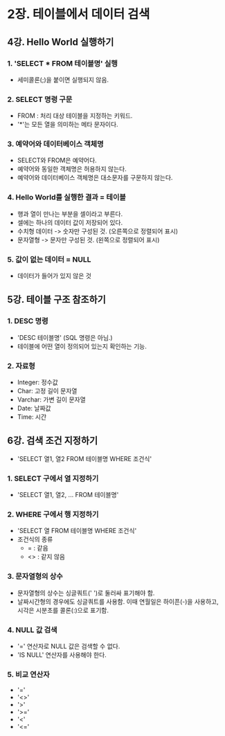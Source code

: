 # 2장. 테이블에서 데이터 검색
## 4강. Hello World 실행하기
### 1. 'SELECT * FROM 테이블명' 실행
- 세미콜론(;)을 붙이면 실행되지 않음.

### 2. SELECT 명령 구문
- FROM : 처리 대상 테이블을 지정하는 키워드.
- '*'는 모든 열을 의미하는 메타 문자이다.

### 3. 예약어와 데이터베이스 객체명
- SELECT와 FROM은 예약어다.
- 예약어와 동일한 객체명은 허용하지 않는다.
- 예약어와 데이터베이스 객체명은 대소문자를 구문하지 않는다.

### 4. Hello World를 실행한 결과 = 테이블
- 행과 열이 만나는 부분을 셀이라고 부른다.
- 셀에는 하나의 데이터 값이 저장되어 있다.
- 수치형 데이터 -> 숫자만 구성된 것. (오른쪽으로 정렬되어 표시)
- 문자열형 -> 문자만 구성된 것. (왼쪽으로 정렬되어 표시)

### 5. 값이 없는 데이터 = NULL
- 데이터가 들어가 있지 않은 것

## 5강. 테이블 구조 참조하기
### 1. DESC 명령
- 'DESC 테이블명' (SQL 명령은 아님.)
- 테이블에 어떤 열이 정의되어 있는지 확인하는 기능.

### 2. 자료형
- Integer: 정수값
- Char: 고정 길이 문자열
- Varchar: 가변 길이 문자열
- Date: 날짜값
- Time: 시간

## 6강. 검색 조건 지정하기
- 'SELECT 열1, 열2 FROM 테이블명 WHERE 조건식'

### 1. SELECT 구에서 열 지정하기
- 'SELECT 열1, 열2, ... FROM 테이블명'

### 2. WHERE 구에서 행 지정하기
- 'SELECT 열 FROM 테이블명 WHERE 조건식'
- 조건식의 종류
  - = : 같음
  - <> : 같지 않음
  
### 3. 문자열형의 상수
- 문자열형의 상수는 싱글쿼트(' ')로 둘러싸 표기해야 함.
- 날짜시간형의 경우에도 싱글쿼트를 사용함. 이때 연월일은 하이픈(-)을 사용하고, 시각은 시분초를 콜론(:)으로 표기함.

### 4. NULL 값 검색
- '=' 연산자로 NULL 값은 검색할 수 없다.
- 'IS NULL' 연산자를 사용해야 한다.

### 5. 비교 연산자
- '='
- '<>'
- '>'
- '>='
- '<'
- '<='
